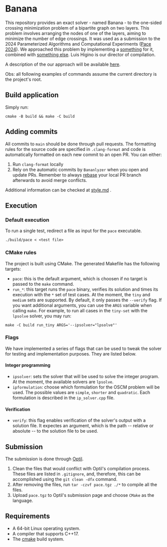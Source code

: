 # Banana

This repository provides an exact solver - named Banana - to the one-sided
crossing minimization problem of a bipartite graph on two layers. This problem
involves arranging the nodes of one of the layers, aiming to minimize the
number of edge crossings. It was used as a submission to the 2024 Parameterized
Algorithms and Computational Experiments
([Pace 2024](https://pacechallenge.org/)). We approached this problem by
implementing a [something]() for it, combined with [something else]().
Luis Higino is our director of compilation.

A description of the our approach will be available [here]().

Obs: all following examples of commands assume the current directory is the project's root.

## Build application

Simply run:

``` shell
cmake -B build && make -C build
```

## Adding commits

All commits to `main` should be done through pull requests. The formatting rules for the source code are specified in `.clang-format` and code is automatically formatted on each new commit to an open PR. You can either:

1. Run `clang-format` locally
2. Rely on the automatic commits by `Bananlyzer` when you open and update PRs. Remember to always [rebase](https://git-scm.com/book/en/v2/Git-Branching-Rebasing "Documentation for Git Rebasing") your local PR branch afterwards to avoid merge conflicts.

Additional information can be checked at [style.md](style.md) .

## Execution

### Default execution
To run a single test, redirect a file as input for the `pace` executable.

``` shell
./build/pace < <test file>
```

### CMake rules
The project is built using CMake. The generated Makefile has the following targets:

- `pace`: this is the default argument, which is choosen if no target is passed to the `make` command.
- `run_*`: this target runs the `pace` binary, verifies its solution and times its execution with the `*` set of test cases. At the moment, the `tiny` and `medium` sets are supported. By default, it only passes the `--verify` flag. If you want additional arguments, you can use the `ARGS` variable when calling `make`. For example, to run all cases in the `tiny-set` with the `lpsolve` solver, you may run:

``` shell
make -C build run_tiny ARGS='--ipsolver="lpsolve"'
```

### Flags
We have implemented a series of flags that can be used to tweak the solver
for testing and implementation purposes. They are listed below.

#### Integer programming
- `ipsolver`: sets the solver that will be used to solve the integer program.
  At the moment, the available solvers are `lpsolve`.
- `ipformulation`: choose which formulation for the OSCM problem will be used.
  The possible values are `simple`, `shorter` and `quadratic`. Each formulation
  is described in the `ip_solver.cpp` file.

#### Verification
- `verify`: this flag enables verification of the solver's output with a solution file. It expectes an argument, which is the path -- relative or absolute -- to the solution file to be used.

## Submission

The submission is done through [Optil](https://www.optil.io/).

1. Clean the files that would conflict with Optil's compilation process. These
   files are listed in `.gitignore`, and, therefore, this can be accomplished
   using the `git clean -dfx` command.
2. After removing the files, run `tar -czvf pace.tgz ./*` to compile all the
   files.
3. Upload `pace.tgz` to Optil's submission page and choose `CMake` as the
   language.

## Requirements
- A 64-bit Linux operating system.
- A compiler that supports C++17.
- The [cmake](www.cmake.org) build system.
